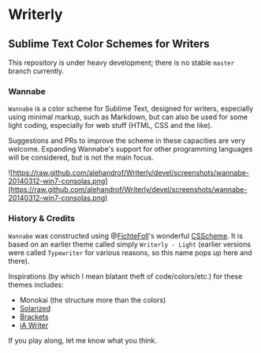 # Writerly

## Sublime Text Color Schemes for Writers

This repository is under heavy development; there is no stable `master` branch currently.

### Wannabe

`Wannabe` is a color scheme for Sublime Text, designed for writers, especially using minimal markup, such as Markdown, but can also be used for some light coding, especially for web stuff (HTML, CSS and the like).

Suggestions and PRs to improve the scheme in these capacities are very welcome. Expanding Wannabe's support for other programming languages will be considered, but is not the main focus.

![https://raw.github.com/alehandrof/Writerly/devel/screenshots/wannabe-20140312-win7-consolas.png](https://raw.github.com/alehandrof/Writerly/devel/screenshots/wannabe-20140312-win7-consolas.png)

### History & Credits

`Wannabe` was constructed using @[FichteFoll](https://github.com/FichteFoll)'s wonderful [CSScheme](https://github.com/FichteFoll/CSScheme/). It is based on an earlier theme called simply `Writerly - Light` (earlier versions were called `Typewriter` for various reasons, so this name pops up here and there).

Inspirations (by which I mean blatant theft of code/colors/etc.) for these themes includes:

- Monokai (the structure more than the colors)
- [Solarized](http://ethanschoonover.com/solarized)
- [Brackets](http://brackets.io/)
- [iA Writer](www.iawriter.com)

If you play along, let me know what you think.
